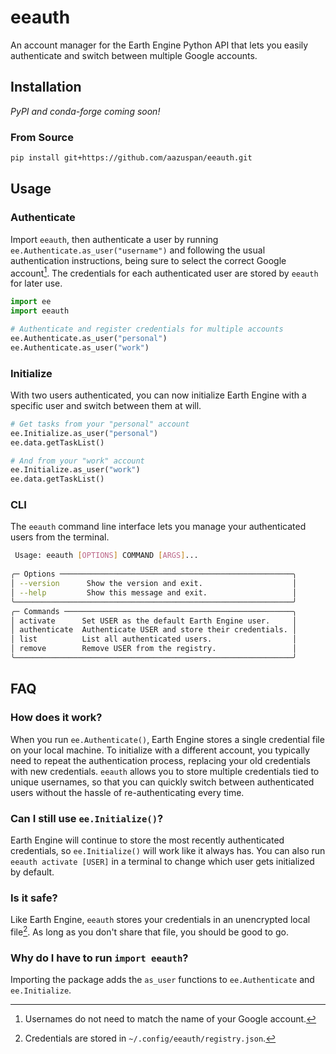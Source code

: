 # eeauth

An account manager for the Earth Engine Python API that lets you easily authenticate and switch between multiple Google accounts.

## Installation

*PyPI and conda-forge coming soon!*

### From Source

```bash
pip install git+https://github.com/aazuspan/eeauth.git
```

## Usage

### Authenticate

Import `eeauth`, then authenticate a user by running `ee.Authenticate.as_user("username")` and following the usual authentication instructions, being sure to select the correct Google account[^username]. The credentials for each authenticated user are stored by `eeauth` for later use.

```python
import ee
import eeauth

# Authenticate and register credentials for multiple accounts
ee.Authenticate.as_user("personal")
ee.Authenticate.as_user("work")
```

### Initialize

With two users authenticated, you can now initialize Earth Engine with a specific user and switch between them at will.

```python
# Get tasks from your "personal" account
ee.Initialize.as_user("personal")
ee.data.getTaskList()

# And from your "work" account
ee.Initialize.as_user("work")
ee.data.getTaskList()
```

### CLI

The `eeauth` command line interface lets you manage your authenticated users from the terminal.

```bash
 Usage: eeauth [OPTIONS] COMMAND [ARGS]...                      
                                                                
╭─ Options ────────────────────────────────────────────────────╮
│ --version      Show the version and exit.                    │
│ --help         Show this message and exit.                   │
╰──────────────────────────────────────────────────────────────╯
╭─ Commands ───────────────────────────────────────────────────╮
│ activate      Set USER as the default Earth Engine user.     │
│ authenticate  Authenticate USER and store their credentials. │
│ list          List all authenticated users.                  │
│ remove        Remove USER from the registry.                 │
╰──────────────────────────────────────────────────────────────╯
```


## FAQ

### How does it work?

When you run `ee.Authenticate()`, Earth Engine stores a single credential file on your local machine. To initialize with a different account, you typically need to repeat the authentication process, replacing your old credentials with new credentials. `eeauth` allows you to store multiple credentials tied to unique usernames, so that you can quickly switch between authenticated users without the hassle of re-authenticating every time.

### Can I still use `ee.Initialize()`?

Earth Engine will continue to store the most recently authenticated credentials, so `ee.Initialize()` will work like it always has. You can also run `eeauth activate [USER]` in a terminal to change which user gets initialized by default.

### Is it safe?

Like Earth Engine, `eeauth` stores your credentials in an unencrypted local file[^registry]. As long as you don't share that file, you should be good to go.

### Why do I have to run `import eeauth`?

Importing the package adds the `as_user` functions to `ee.Authenticate` and `ee.Initialize`. 

[^registry]: Credentials are stored in `~/.config/eeauth/registry.json`.
[^username]: Usernames do not need to match the name of your Google account.
